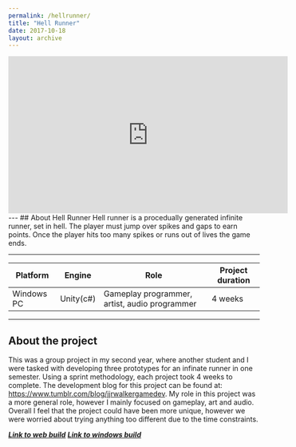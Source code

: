 ```yaml
---
permalink: /hellrunner/
title: "Hell Runner"
date: 2017-10-18
layout: archive
---
```

<iframe width="560" height="315" src="https://www.youtube.com/embed/g6FlWQevKww" frameborder="0" gesture="media" allow="encrypted-media" allowfullscreen></iframe>
---
## About Hell Runner
Hell runner is a procedually generated infinite runner, set in hell. The player must jump over spikes and gaps to earn points. Once the player hits too many spikes or runs out of lives the game ends.

---

|Platform |Engine |Role |Project duration |
|-----|-----|-----|-----|
|Windows PC|Unity(c#)|Gameplay programmer, artist, audio programmer|4 weeks|

---
## About the project
This was a group project in my second year, where another student and I were tasked with developing three prototypes for an infinate runner in one semester. Using a sprint methodology, each project took 4 weeks to complete. The development blog for this project can be found at: https://www.tumblr.com/blog/jjrwalkergamedev. My role in this project was a more general role, however I mainly focused on gameplay, art and audio. Overall I feel that the project could have been more unique, however we were worried about trying anything too different due to the time constraints.

[**_Link to web build_**](https://jjrwalker.github.io/hellrunnergame/)     [**_Link to windows build_**](/assets/unity/hellrunnerbuild.zip)
